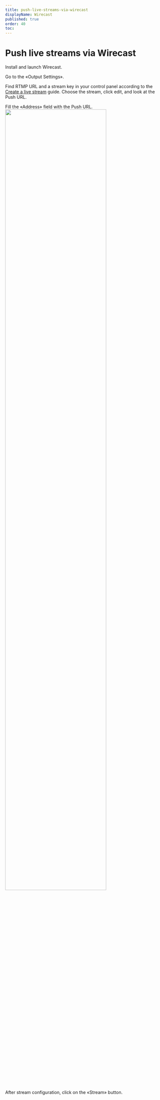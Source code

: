 ```yaml
---
title: push-live-streams-via-wirecast
displayName: Wirecast
published: true
order: 40
toc:
---
```

# Push live streams via Wirecast

Install and launch Wirecast.

Go to the «Output Settings».

Find RTMP URL and a stream key in your control panel according to the <a href="https://gcore.com/docs/streaming-platform/live-streaming/create-a-live-stream" target="_blank">Create a live stream</a> guide. Choose the stream, click edit, and look at the Push URL.

Fill the «Address» field with the Push URL. 
 <img src="https://assets.gcore.pro/docs/streaming-platform/live-streaming/push-live-streams-software/push-live-streams-via-wirecast/mceclip0.png" alt="" width="80%">

After stream configuration, click on the «Stream» button.